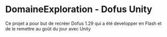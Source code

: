 # DomaineExploration - Dofus Unity

Ce projet a pour but de recréer Dofus 1.29 qui a été developper en Flash et de le remettre au goût du jour avec Unity
